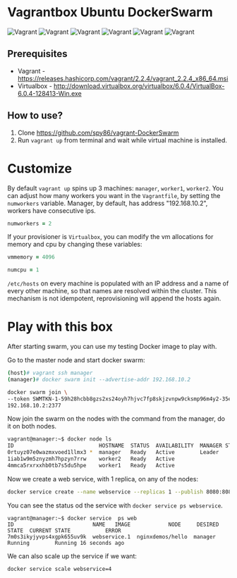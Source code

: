# Vagrantbox Ubuntu DockerSwarm

![Vagrant](https://img.shields.io/badge/vagrant-DockerSwarm-orange.svg) ![Vagrant](https://img.shields.io/github/issues/spy86/vagrant-DockerSwarm.svg) ![Vagrant](https://img.shields.io/github/forks/spy86/vagrant-DockerSwarm.svg) ![Vagrant](https://img.shields.io/github/stars/spy86/vagrant-DockerSwarm.svg) ![Vagrant](https://img.shields.io/github/license/spy86/vagrant-DockerSwarm.svg) ![Vagrant](https://img.shields.io/twitter/url/https/github.com/spy86/vagrant-DockerSwarm.svg?style=social) 

## Prerequisites
* Vagrant - https://releases.hashicorp.com/vagrant/2.2.4/vagrant_2.2.4_x86_64.msi
* Virtualbox - http://download.virtualbox.org/virtualbox/6.0.4/VirtualBox-6.0.4-128413-Win.exe

## How to use?

1. Clone https://github.com/spy86/vagrant-DockerSwarm
2. Run `vagrant up` from terminal and wait while virtual machine is installed.

# Customize

By default `vagrant up` spins up 3 machines: `manager`, `worker1`, `worker2`. You can adjust how many
workers you want in the `Vagrantfile`, by setting the `numworkers` variable. Manager, by default, has address "192.168.10.2", workers have consecutive ips. 

```ruby
numworkers = 2
```

If your provisioner is `Virtualbox`, you can modify the vm allocations for memory and cpu by changing these variables:

```ruby
vmmemory = 4096
```

```ruby
numcpu = 1
```


`/etc/hosts` on every machine is populated with an IP address and a name of every other machine, so that names are resolved within the cluster. This mechanism is not idempotent, reprovisioning will append the hosts again. 

# Play with this box

After starting swarm, you can use my testing Docker image to play with.

Go to the master node and start docker swarm:

```bash
(host)# vagrant ssh manager
(manager)# docker swarm init --advertise-addr 192.168.10.2

docker swarm join \
--token SWMTKN-1-59h28hcbb8gzs2xs24oyh7hjvc7fp8skjzvnpw9cksmp96m4y2-35er9ai3u1f1ae5esb7x8l1hx \
192.168.10.2:2377
```

Now join the swarm on the nodes with the command from the manager, do it on both nodes.

```bash
vagrant@manager:~$ docker node ls
ID                           HOSTNAME  STATUS  AVAILABILITY  MANAGER STATUS
0rtuyz07e0wazmxvoed1llmx3 *  manager   Ready   Active        Leader
1iab1w9m5znyzmh7hpzyn7rrw    worker2   Ready   Active
4mmca5rxrxxhb0tb7s5du5hpe    worker1   Ready   Active
```
Now we create a web service, with 1 replica, on any of the nodes:

```bash
docker service create --name webservice --replicas 1 --publish 8080:8080 nginxdemos/hello
```

You can see the status od the service with `docker service ps webservice`. 

```
vagrant@manager:~$ docker service  ps web
ID                         NAME   IMAGE            NODE     DESIRED STATE  CURRENT STATE           ERROR
7m0s3ikyjyvps4xgpk655uv9k  webservice.1  nginxdemos/hello  manager  Running        Running 16 seconds ago
```

We can also scale up the service if we want:

```bash 
docker service scale webservice=4
```
